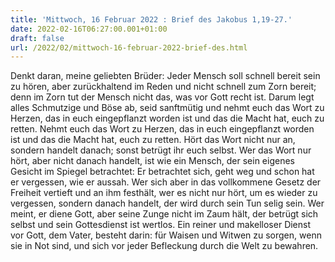 ```yaml
---
title: 'Mittwoch, 16 Februar 2022 : Brief des Jakobus 1,19-27.'
date: 2022-02-16T06:27:00.001+01:00
draft: false
url: /2022/02/mittwoch-16-februar-2022-brief-des.html
---
```


Denkt daran, meine geliebten Brüder: Jeder Mensch soll schnell bereit sein zu hören, aber zurückhaltend im Reden und nicht schnell zum Zorn bereit; denn im Zorn tut der Mensch nicht das, was vor Gott recht ist. Darum legt alles Schmutzige und Böse ab, seid sanftmütig und nehmt euch das Wort zu Herzen, das in euch eingepflanzt worden ist und das die Macht hat, euch zu retten. Nehmt euch das Wort zu Herzen, das in euch eingepflanzt worden ist und das die Macht hat, euch zu retten. Hört das Wort nicht nur an, sondern handelt danach; sonst betrügt ihr euch selbst. Wer das Wort nur hört, aber nicht danach handelt, ist wie ein Mensch, der sein eigenes Gesicht im Spiegel betrachtet: Er betrachtet sich, geht weg und schon hat er vergessen, wie er aussah. Wer sich aber in das vollkommene Gesetz der Freiheit vertieft und an ihm festhält, wer es nicht nur hört, um es wieder zu vergessen, sondern danach handelt, der wird durch sein Tun selig sein. Wer meint, er diene Gott, aber seine Zunge nicht im Zaum hält, der betrügt sich selbst und sein Gottesdienst ist wertlos. Ein reiner und makelloser Dienst vor Gott, dem Vater, besteht darin: für Waisen und Witwen zu sorgen, wenn sie in Not sind, und sich vor jeder Befleckung durch die Welt zu bewahren.